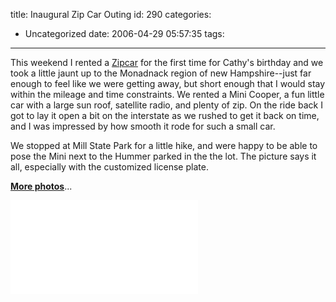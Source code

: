 title: Inaugural Zip Car Outing
id: 290
categories:
  - Uncategorized
date: 2006-04-29 05:57:35
tags:
---

This weekend I rented a [Zipcar](http://www.zipcar.com/) for the first time for Cathy's birthday and we took a little jaunt up to the Monadnack region of new Hampshire--just far enough to feel like we were getting away, but short enough that I would stay within the mileage and time constraints. We rented a Mini Cooper, a fun little car with a large sun roof, satellite radio, and plenty of zip. On the ride back I got to lay it open a bit on the interstate as we rushed to get it back on time, and I was impressed by how smooth it rode for such a small car. 

We stopped at Mill State Park for a little hike, and were happy to be able to pose the Mini next to the Hummer parked in the the lot. The picture says it all, especially with the customized license plate.

**[More photos](/drupal-4.7/gallery/v/zipcar/)**...&nbsp;

[![Zipcar and Hummer](/drupal-4.7/gallery/main.php?g2_view=core.DownloadItem&amp;g2_itemId=167&amp;g2_serialNumber=1 "Zipcar and Hummer")](/drupal-4.7/gallery/v/zipcar/)&nbsp;